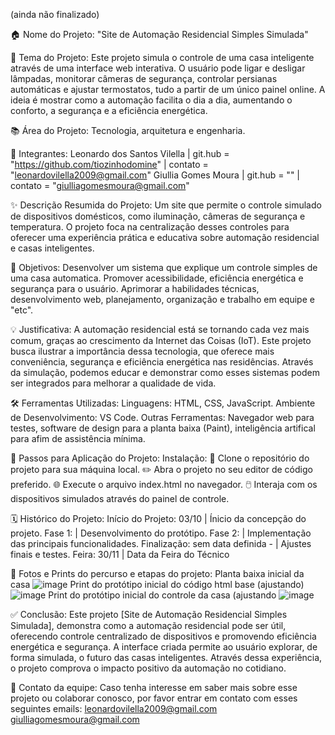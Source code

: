 (ainda não finalizado)

🏠 Nome do Projeto:
"Site de Automação Residencial Simples Simulada"

🎯 Tema do Projeto:
Este projeto simula o controle de uma casa inteligente através de uma interface web interativa. O usuário pode ligar e desligar lâmpadas, monitorar câmeras de segurança, controlar persianas automáticas e ajustar termostatos, tudo a partir de um único painel online. A ideia é mostrar como a automação facilita o dia a dia, aumentando o conforto, a segurança e a eficiência energética.

📚 Área do Projeto:
Tecnologia, arquitetura e engenharia.

👥 Integrantes:
Leonardo dos Santos Vilella | git.hub = "https://github.com/tiozinhodomine" | contato = "leonardovilella2009@gmail.com"
Giullia Gomes Moura | git.hub = ""  | contato = "giulliagomesmoura@gmail.com" 

✨ Descrição Resumida do Projeto:
Um site que permite o controle simulado de dispositivos domésticos, como iluminação, câmeras de segurança e temperatura. O projeto foca na centralização desses controles para oferecer uma experiência prática e educativa sobre automação residencial e casas inteligentes.

🎯 Objetivos:
Desenvolver um sistema que explique um controle simples de uma casa automatica.
Promover acessibilidade, eficiência energética e segurança para o usuário.
Aprimorar a habilidades técnicas, desenvolvimento web, planejamento, organização e trabalho em equipe e "etc".

💡 Justificativa:
A automação residencial está se tornando cada vez mais comum, graças ao crescimento da Internet das Coisas (IoT). Este projeto busca ilustrar a importância dessa tecnologia, que oferece mais conveniência, segurança e eficiência energética nas residências. Através da simulação, podemos educar e demonstrar como esses sistemas podem ser integrados para melhorar a qualidade de vida.

🛠️ Ferramentas Utilizadas:
Linguagens: HTML, CSS, JavaScript.
Ambiente de Desenvolvimento: VS Code.
Outras Ferramentas: Navegador web para testes, software de design para a planta baixa (Paint), inteligência artifical para afim de assistência mínima.

🚀 Passos para Aplicação do Projeto:
Instalação:
📂 Clone o repositório do projeto para sua máquina local.
✏️ Abra o projeto no seu editor de código preferido.
🌐 Execute o arquivo index.html no navegador.
🖱️ Interaja com os dispositivos simulados através do painel de controle.

🗓️ Histórico do Projeto:
Início do Projeto: 03/10 | Ínicio da concepção do projeto.
Fase 1: | Desenvolvimento do protótipo. 
Fase 2: | Implementação das principais funcionalidades.
Finalização: sem data definida - | Ajustes finais e testes.
Feira: 30/11 | Data da Feira do Técnico

📸 Fotos e Prints do percurso e etapas do projeto:
Planta baixa inicial da casa  ![image](https://github.com/user-attachments/assets/04ebce7e-1afb-4c33-893b-22cdbd10ceaa)
Print do protótipo inicial do código html base (ajustando)  ![image](https://github.com/user-attachments/assets/35f73b48-7422-4e49-a66c-80b2b56f3b8b)
Print do protótipo inicial do controle da casa (ajustando  ![image](https://github.com/user-attachments/assets/36dd6021-2d5d-4015-a47f-bd4201804017)

✅ Conclusão:
Este projeto [Site de Automação Residencial Simples Simulada], demonstra como a automação residencial pode ser útil, oferecendo controle centralizado de dispositivos e promovendo eficiência energética e segurança. A interface criada permite ao usuário explorar, de forma simulada, o futuro das casas inteligentes. Através dessa experiência, o projeto comprova o impacto positivo da automação no cotidiano.

🔗 Contato da equipe:
Caso tenha interesse em saber mais sobre esse projeto ou colaborar conosco, por favor entrar em contato com esses seguintes emails:
leonardovilella2009@gmail.com
giulliagomesmoura@gmail.com

